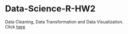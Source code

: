 # Data-Science-R-HW2
Data Cleaning, Data Transformation and Data Visualization.<br>
Click <a href="https://github.com/Vazgen-Tadevosyan/DC-R-Data-Visualization-transformation-and-manipulation/blob/master/Visualization.pdf">here</a>
